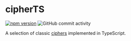 # cipherTS

[![npm version](https://img.shields.io/npm/v/cipherts)](https://www.npmjs.com/package/cipherts)
![GitHub commit activity](https://img.shields.io/github/commit-activity/m/ruairidhflint/cipherts)

<!-- [![Build Status](https://img.shields.io/github/actions/workflow/status/pinojs/pino/ci.yml)](https://github.com/pinojs/pino/actions)
[![js-standard-style](https://img.shields.io/badge/code%20style-standard-brightgreen.svg?style=flat)](https://standardjs.com/) -->

A selection of classic [ciphers](https://en.wikipedia.org/wiki/Cipher) implemented in TypeScript.
